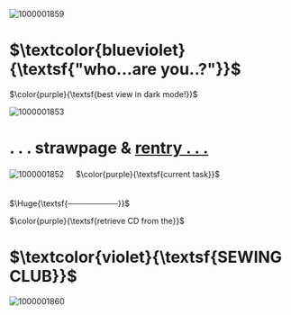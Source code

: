 ![1000001859](https://github.com/user-attachments/assets/e5ba341b-3418-4017-b015-8adb144c5ac1)

# $\textcolor{blueviolet}{\textsf{"who...are you..?"}}$
$\color{purple}{\textsf{best view in dark mode!}}$

  ![1000001853](https://github.com/user-attachments/assets/d3004da8-7477-4e83-a10a-a870a77c8749)


# . . . strawpage    &    [rentry . . .](https://teamrabi.atabook.org/)

![1000001852](https://github.com/user-attachments/assets/8e3f3553-151a-44ab-aeca-f2ca80812000)
ㅤ
$\color{purple}{\textsf{current task}}$ㅤㅤㅤㅤㅤㅤㅤㅤㅤㅤㅤㅤㅤㅤ

$\Huge{\textsf{─────────}}$

$\color{purple}{\textsf{retrieve CD from the}}$

#     $\textcolor{violet}{\textsf{SEWING CLUB}}$

![1000001860](https://github.com/user-attachments/assets/0d1d9180-8958-43bd-b73e-fa7f0ffb8653)
